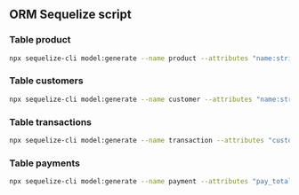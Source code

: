 ## ORM Sequelize script

### Table product
```bash
npx sequelize-cli model:generate --name product --attributes "name:string, type:string, brand:string, price:integer, stock:integer, image:string"
```

### Table customers
```bash
npx sequelize-cli model:generate --name customer --attributes "name:string, address:string, phone:string, email:string, password:string, profileImage:string"
```

### Table transactions
```bash
npx sequelize-cli model:generate --name transaction --attributes "customer_id:integer, product_id:integer, pay_id:integer, quantity:integer"
```

### Table payments
```bash
npx sequelize-cli model:generate --name payment --attributes "pay_total:integer, pay_method:string, status:string"
```